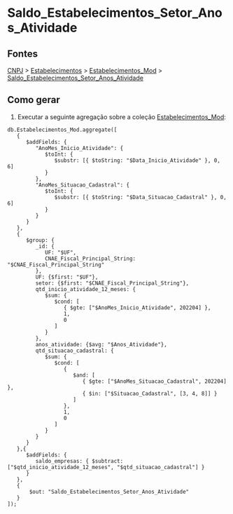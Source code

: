 # Saldo_Estabelecimentos_Setor_Anos_Atividade

## Fontes 

[CNPJ](../../CNPJ.md) > [Estabelecimentos](../raizes/Estabelecimentos.md) > [Estabelecimentos_Mod](../intermediarias/Estabelecimentos_Mod.md) > [Saldo_Estabelecimentos_Setor_Anos_Atividade](./Saldo_Estabelecimentos_Setor_Anos_Atividade.md)

## Como gerar

1. Executar a seguinte agregação sobre a coleção [Estabelecimentos_Mod](../intermediarias/Estabelecimentos_Mod.md):

```
db.Estabelecimentos_Mod.aggregate([
   {
      $addFields: {
         "AnoMes_Inicio_Atividade": {
            $toInt: {
               $substr: [{ $toString: "$Data_Inicio_Atividade" }, 0, 6]
            }
         },
         "AnoMes_Situacao_Cadastral": {
            $toInt: {
               $substr: [{ $toString: "$Data_Situacao_Cadastral" }, 0, 6]
            }
         }
      }
   },
   {
      $group: {
         _id: {
            UF: "$UF",
            CNAE_Fiscal_Principal_String: "$CNAE_Fiscal_Principal_String"
         },
         UF: {$first: "$UF"},
         setor: {$first: "$CNAE_Fiscal_Principal_String"},
         qtd_inicio_atividade_12_meses: {
            $sum: {
               $cond: [
                  { $gte: ["$AnoMes_Inicio_Atividade", 202204] },
                  1,
                  0
               ]
            }
         },
         anos_atividade: {$avg: "$Anos_Atividade"},
         qtd_situacao_cadastral: {
            $sum: {
               $cond: [
                  {
                     $and: [
                        { $gte: ["$AnoMes_Situacao_Cadastral", 202204] },
                        { $in: ["$Situacao_Cadastral", [3, 4, 8]] }
                     ]
                  },
                  1,
                  0
               ]
            }
         }
      }
   },{
      $addFields: {
         saldo_empresas: { $subtract: ["$qtd_inicio_atividade_12_meses", "$qtd_situacao_cadastral"] }
      }
   },
   {
       $out: "Saldo_Estabelecimentos_Setor_Anos_Atividade"
   }
]);
```